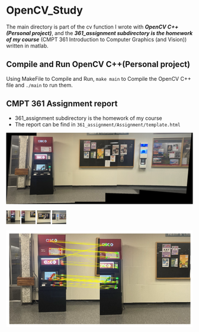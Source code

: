 # OpenCV_Study
The main directory is part of the cv function I wrote with ___OpenCV C++(Personal project)___, 
and the ___361_assignment subdirectory is the homework of my course___ (CMPT 361 Introduction to Computer Graphics (and Vision)) written in matlab.

## Compile and Run OpenCV C++(Personal project)
Using MakeFile to Compile and Run, `make main` to Compile the OpenCV C++ file and `./main` to run them.

## CMPT 361 Assignment report
* 361_assignment subdirectory is the homework of my course
* The report can be find in `361_assignment/Assignment/template.html`

<img src="./361_Assignment/Assignment 2/ResultPicture/S2-panorama.png" alt="S2-panorama" style="zoom:80%;" />

<img src="./361_Assignment/Assignment 2/ResultPicture/S2-im1.png" alt="S2-im1" style="zoom:15%;" width="250" />&nbsp;<img src="./361_Assignment/Assignment 2/ResultPicture/S2-im2.png" alt="S2-im2" style="zoom:15%;" width="250" />&nbsp;<img src="./361_Assignment/Assignment 2/ResultPicture/S2-im3.png" alt="S2-im3" style="zoom:15%;" width="250" />&nbsp;<img src="./361_Assignment/Assignment 2/ResultPicture/S2-im4.png" alt="S2-im4" style="zoom:15%;" width="250" />

<img src="./361_Assignment/Assignment 2/ResultPicture/S2-fastRMatch.png" alt="S2-fastRMatch" style="zoom:50%;" />


